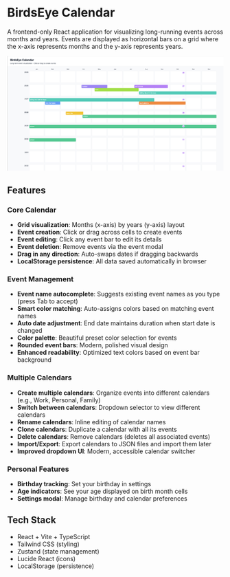 # BirdsEye Calendar

A frontend-only React application for visualizing long-running events across months and years. Events are displayed as horizontal bars on a grid where the x-axis represents months and the y-axis represents years.

![Calendar View](./image.png)

## Features

### Core Calendar
- **Grid visualization**: Months (x-axis) by years (y-axis) layout
- **Event creation**: Click or drag across cells to create events
- **Event editing**: Click any event bar to edit its details
- **Event deletion**: Remove events via the event modal
- **Drag in any direction**: Auto-swaps dates if dragging backwards
- **LocalStorage persistence**: All data saved automatically in browser

### Event Management
- **Event name autocomplete**: Suggests existing event names as you type (press Tab to accept)
- **Smart color matching**: Auto-assigns colors based on matching event names
- **Auto date adjustment**: End date maintains duration when start date is changed
- **Color palette**: Beautiful preset color selection for events
- **Rounded event bars**: Modern, polished visual design
- **Enhanced readability**: Optimized text colors based on event bar background

### Multiple Calendars
- **Create multiple calendars**: Organize events into different calendars (e.g., Work, Personal, Family)
- **Switch between calendars**: Dropdown selector to view different calendars
- **Rename calendars**: Inline editing of calendar names
- **Clone calendars**: Duplicate a calendar with all its events
- **Delete calendars**: Remove calendars (deletes all associated events)
- **Import/Export**: Export calendars to JSON files and import them later
- **Improved dropdown UI**: Modern, accessible calendar switcher

### Personal Features
- **Birthday tracking**: Set your birthday in settings
- **Age indicators**: See your age displayed on birth month cells
- **Settings modal**: Manage birthday and calendar preferences

## Tech Stack

- React + Vite + TypeScript
- Tailwind CSS (styling)
- Zustand (state management)
- Lucide React (icons)
- LocalStorage (persistence)
